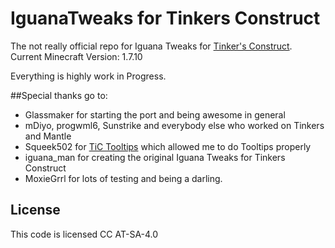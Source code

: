IguanaTweaks for Tinkers Construct
==================================

The not really official repo for Iguana Tweaks for [Tinker's Construct](https://github.com/SlimeKnights/TinkersConstruct).
Current Minecraft Version: 1.7.10

Everything is highly work in Progress.

##Special thanks go to:
* Glassmaker for starting the port and being awesome in general
* mDiyo, progwml6, Sunstrike and everybody else who worked on Tinkers and Mantle
* Squeek502 for [TiC Tooltips](https://github.com/squeek502/TiC-Tooltips) which allowed me to do Tooltips properly
* iguana_man for creating the original Iguana Tweaks for Tinkers Construct
* MoxieGrrl for lots of testing and being a darling.

## License

This code is licensed CC AT-SA-4.0